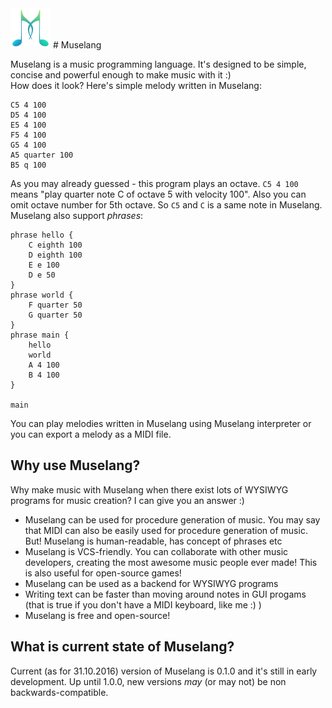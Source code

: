 <img src="https://raw.githubusercontent.com/DraggonFantasy/muselang/master/icon.png" width="64" height="64">
# Muselang

Muselang is a music programming language. It's designed to be simple, concise and powerful enough to make music with it :)  
How does it look? Here's simple melody written in Muselang:  

```
C5 4 100
D5 4 100
E5 4 100
F5 4 100
G5 4 100
A5 quarter 100
B5 q 100
```

As you may already guessed - this program plays an octave. `C5 4 100` means "play quarter note C of octave 5 with velocity 100". Also you can omit octave number for 5th octave. So `C5` and `C` is a same note in Muselang.  
Muselang also support *phrases*:

```
phrase hello {
    C eighth 100
    D eighth 100
    E e 100
    D e 50
}
phrase world {
    F quarter 50
    G quarter 50
}
phrase main {
    hello
    world
    A 4 100
    B 4 100
}

main
```

You can play melodies written in Muselang using Muselang interpreter or you can export a melody as a MIDI file.

## Why use Muselang?

Why make music with Muselang when there exist lots of WYSIWYG programs for music creation? I can give you an answer :)  
* Muselang can be used for procedure generation of music. You may say that MIDI can also be easily used for procedure generation of music. But! Muselang is human-readable, has concept of phrases etc
* Muselang is VCS-friendly. You can collaborate with other music developers, creating the most awesome music people ever made! This is also useful for open-source games!
* Muselang can be used as a backend for WYSIWYG programs
* Writing text can be faster than moving around notes in GUI progams (that is true if you don't have a MIDI keyboard, like me :) )
* Muselang is free and open-source!

## What is current state of Muselang?

Current (as for 31.10.2016) version of Muselang is 0.1.0 and it's still in early development. Up until 1.0.0, new versions *may* (or may not) be non backwards-compatible.
